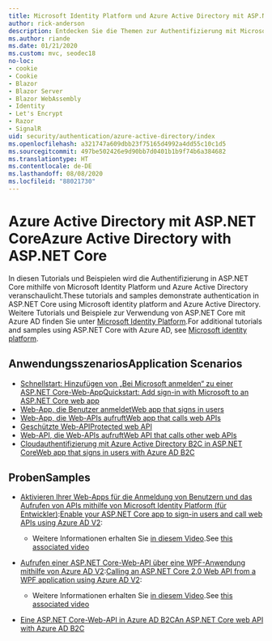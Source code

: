 ```yaml
---
title: Microsoft Identity Platform und Azure Active Directory mit ASP.NET Core
author: rick-anderson
description: Entdecken Sie die Themen zur Authentifizierung mit Microsoft Identity Platform, Azure Active Directory für Web-Apps und APIs in ASP.NET Core.
ms.author: riande
ms.date: 01/21/2020
ms.custom: mvc, seodec18
no-loc:
- cookie
- Cookie
- Blazor
- Blazor Server
- Blazor WebAssembly
- Identity
- Let's Encrypt
- Razor
- SignalR
uid: security/authentication/azure-active-directory/index
ms.openlocfilehash: a321747a609dbb23f75165d4992a4dd55c10c1d5
ms.sourcegitcommit: 497be502426e9d90bb7d0401b1b9f74b6a384682
ms.translationtype: HT
ms.contentlocale: de-DE
ms.lasthandoff: 08/08/2020
ms.locfileid: "88021730"
---
```

# <a name="azure-active-directory-with-aspnet-core"></a><span data-ttu-id="da515-103">Azure Active Directory mit ASP.NET Core</span><span class="sxs-lookup"><span data-stu-id="da515-103">Azure Active Directory with ASP.NET Core</span></span>

<span data-ttu-id="da515-104">In diesen Tutorials und Beispielen wird die Authentifizierung in ASP.NET Core mithilfe von Microsoft Identity Platform und Azure Active Directory veranschaulicht.</span><span class="sxs-lookup"><span data-stu-id="da515-104">These tutorials and samples demonstrate authentication in ASP.NET Core using Microsoft identity platform and Azure Active Directory.</span></span> <span data-ttu-id="da515-105">Weitere Tutorials und Beispiele zur Verwendung von ASP.NET Core mit Azure AD finden Sie unter [Microsoft Identity Platform](/azure/active-directory/develop/).</span><span class="sxs-lookup"><span data-stu-id="da515-105">For additional tutorials and samples using ASP.NET Core with Azure AD, see [Microsoft identity platform](/azure/active-directory/develop/).</span></span>

## <a name="application-scenarios"></a><span data-ttu-id="da515-106">Anwendungsszenarios</span><span class="sxs-lookup"><span data-stu-id="da515-106">Application Scenarios</span></span>

* [<span data-ttu-id="da515-107">Schnellstart: Hinzufügen von „Bei Microsoft anmelden“ zu einer ASP.NET Core-Web-App</span><span class="sxs-lookup"><span data-stu-id="da515-107">Quickstart: Add sign-in with Microsoft to an ASP.NET Core web app</span></span>](/azure/active-directory/develop/quickstart-v2-aspnet-core-webapp)
* [<span data-ttu-id="da515-108">Web-App, die Benutzer anmeldet</span><span class="sxs-lookup"><span data-stu-id="da515-108">Web app that signs in users</span></span>](/azure/active-directory/develop/scenario-web-app-sign-user-overview?tabs=aspnetcore)
* [<span data-ttu-id="da515-109">Web-App, die Web-APIs aufruft</span><span class="sxs-lookup"><span data-stu-id="da515-109">Web app that calls web APIs</span></span>](/azure/active-directory/develop/scenario-web-app-call-api-overview)
* [<span data-ttu-id="da515-110">Geschützte Web-API</span><span class="sxs-lookup"><span data-stu-id="da515-110">Protected web API</span></span>](/azure/active-directory/develop/scenario-protected-web-api-overview)
* [<span data-ttu-id="da515-111">Web-API, die Web-APIs aufruft</span><span class="sxs-lookup"><span data-stu-id="da515-111">Web API that calls other web APIs</span></span>](/azure/active-directory/develop/scenario-web-api-call-api-overview)
* [<span data-ttu-id="da515-112">Cloudauthentifizierung mit Azure Active Directory B2C in ASP.NET Core</span><span class="sxs-lookup"><span data-stu-id="da515-112">Web app that signs in users with Azure AD B2C</span></span>](xref:security/authentication/azure-ad-b2c)

## <a name="samples"></a><span data-ttu-id="da515-113">Proben</span><span class="sxs-lookup"><span data-stu-id="da515-113">Samples</span></span>

* <span data-ttu-id="da515-114">[Aktivieren Ihrer Web-Apps für die Anmeldung von Benutzern und das Aufrufen von APIs mithilfe von Microsoft Identity Platform (für Entwickler)](/samples/azure-samples/active-directory-aspnetcore-webapp-openidconnect-v2/enable-webapp-signin/):</span><span class="sxs-lookup"><span data-stu-id="da515-114">[Enable your ASP.NET Core app to sign-in users and call web APIs using Azure AD V2](/samples/azure-samples/active-directory-aspnetcore-webapp-openidconnect-v2/enable-webapp-signin/):</span></span> 
  * <span data-ttu-id="da515-115">Weitere Informationen erhalten Sie [in diesem Video](https://channel9.msdn.com/Events/Build/2018/THR5001).</span><span class="sxs-lookup"><span data-stu-id="da515-115">See [this associated video](https://channel9.msdn.com/Events/Build/2018/THR5001)</span></span>

* <span data-ttu-id="da515-116">[Aufrufen einer ASP.NET Core-Web-API über eine WPF-Anwendung mithilfe von Azure AD V2](/samples/azure-samples/active-directory-dotnet-native-aspnetcore-v2/calling-an-aspnet-core-web-api-from-a-wpf-application-using-azure-ad-v2/):</span><span class="sxs-lookup"><span data-stu-id="da515-116">[Calling an ASP.NET Core 2.0 Web API from a WPF application using Azure AD V2](/samples/azure-samples/active-directory-dotnet-native-aspnetcore-v2/calling-an-aspnet-core-web-api-from-a-wpf-application-using-azure-ad-v2/):</span></span> 
  * <span data-ttu-id="da515-117">Weitere Informationen erhalten Sie [in diesem Video](https://channel9.msdn.com/Events/Build/2018/THR5000).</span><span class="sxs-lookup"><span data-stu-id="da515-117">See [this associated video](https://channel9.msdn.com/Events/Build/2018/THR5000)</span></span>

* [<span data-ttu-id="da515-118">Eine ASP.NET Core-Web-API in Azure AD B2C</span><span class="sxs-lookup"><span data-stu-id="da515-118">An ASP.NET Core web API with Azure AD B2C</span></span>](https://azure.microsoft.com/resources/samples/active-directory-b2c-dotnetcore-webapi/)
